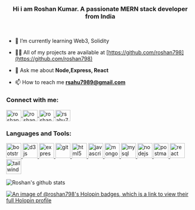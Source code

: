 <h3 align="center">Hi i am Roshan Kumar. A passionate MERN stack developer from India</h3>
<br/>

- 🌱 I’m currently learning Web3, Solidity

- 👨‍💻 All of my projects are available at [https://github.com/roshan798](https://github.com/roshan798)

- 💬 Ask me about **Node,Express, React**

- 📫 How to reach me **rsahu7989@gmail.com**

<h3 align="left">Connect with me:</h3>
<p align="left">

<a href="https://www.leetcode.com/roshan_kumar7989" target="blank">
  <img src="https://leetcode.com/_next/static/images/logo-dark-c96c407d175e36c81e236fcfdd682a0b.png" align="center" src="https://raw.githubusercontent.com/rahuldkjain/github-profile-readme-generator/master/src/images/icons/Social/leet-code.svg" alt="roshan_kumar7989" height="30" width="40" />
</a>
<a href="https://auth.geeksforgeeks.org/user/roshan_sahu" target="blank">
  <img align="center" src="https://media.geeksforgeeks.org/gfg-gg-logo.svg" alt="roshan_sahu" height="30" width="40" />
</a>
  
<a href="https://linkedin.com/in/roshan-kumar7989" target="blank">
<img align="center" src="https://img.icons8.com/color/48/linkedin.png" alt="roshan-kumar7989" height="30" width="40"/>
  
</a>
<a href="https://www.hackerrank.com/rsahu7989" target="blank">
  <img align="center" src="https://cdn.cdnlogo.com/logos/h/58/hackerrank.svg" alt="rsahu7989" height="30" width="40">
</a>
</p>

<h3 align="left">Languages and Tools:</h3>
<p align="left">
<a href="https://getbootstrap.com" target="_blank" rel="noreferrer"> 
<img src="https://github.com/roshan798/roshan798/assets/107319136/7dec28a9-e148-4186-9398-038fb9bfb15f" alt="bootstrap" width="40" height="40"/> 
</a>
  <a href="https://d3js.org/" target="_blank" rel="noreferrer"> 
  <img src="https://github.com/roshan798/roshan798/assets/107319136/25e0ee55-34c8-496a-8822-3dd28e469ada" alt="d3js" width="40" height="40"/>
  </a> 
  <a href="https://expressjs.com" target="_blank" rel="noreferrer"> 
  <img src="https://th.bing.com/th/id/OIP.1ji9NLQl3sOXktSoEYnt3wHaHa?pid=ImgDet&rs=1" alt="express" width="40" height="40"/>
  </a> 
  <a href="https://git-scm.com/" target="_blank" rel="noreferrer"> 
    <img src="https://www.vectorlogo.zone/logos/git-scm/git-scm-icon.svg" alt="git" width="40" height="40"/> 
    
  </a>
  <a href="https://www.w3.org/html/" target="_blank" rel="noreferrer"> 
    <img src="https://github.com/roshan798/roshan798/assets/107319136/a6234f64-3502-4ce2-b26e-0c8f53adf19e" alt="html5" width="40" height="40"/>
  </a>

  <a href="https://developer.mozilla.org/en-US/docs/Web/JavaScript" target="_blank" rel="noreferrer"> 
  <img src="https://github.com/roshan798/roshan798/assets/107319136/14408c84-ba08-49c5-aa31-45f5f46ed5f1" alt="javascript" width="40" height="40"/>
  </a>
<a href="https://www.mongodb.com/" target="_blank" rel="noreferrer">
<img src="https://github.com/roshan798/roshan798/assets/107319136/0af08007-f945-4951-acd2-048bb4c13882" alt="mongodb" width="40" height="40"/>
</a>
  <a href="https://www.mysql.com/" target="_blank" rel="noreferrer">
  <img src="https://github.com/roshan798/roshan798/assets/107319136/23b73e84-c9dd-411d-a97c-4dffc69cde9b" alt="mysql" width="40" height="40"/> </a>
  <a href="https://nodejs.org" target="_blank" rel="noreferrer">
  <img src="https://github.com/roshan798/roshan798/assets/107319136/89138f80-7528-4e42-9280-23eea647a616" alt="nodejs" width="40" height="40"/> </a>
  <a href="https://postman.com" target="_blank" rel="noreferrer"> 
  <img src="https://www.vectorlogo.zone/logos/getpostman/getpostman-icon.svg" alt="postman" width="40" height="40"/> 
  </a>
  <a href="https://reactjs.org/" target="_blank" rel="noreferrer"> 
    <img src="https://github.com/roshan798/roshan798/assets/107319136/1a8412f8-5b54-4d68-9dd9-dff0b303f081" alt="react" width="40" height="40"/>
  </a>
  <a href="https://tailwindcss.com/" target="_blank" rel="noreferrer"> 
    <img src="https://www.vectorlogo.zone/logos/tailwindcss/tailwindcss-icon.svg" alt="tailwind" width="40" height="40"/>
  </a>
</p>


![Roshan's github stats](https://github-readme-stats.vercel.app/api?username=roshan798&theme=gruvbox&show_icons=true)

[![An image of @roshan798's Holopin badges, which is a link to view their full Holopin profile](https://holopin.me/roshan798)](https://holopin.io/@roshan798)


